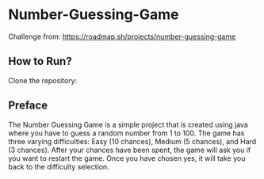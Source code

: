 # Number-Guessing-Game
Challenge from: https://roadmap.sh/projects/number-guessing-game

## How to Run?
Clone the repository: 

## Preface
The Number Guessing Game is a simple project that is created using java where you have to guess a random number from 1 to 100. The game has three varying difficulties: Easy (10 chances), Medium (5 chances), and Hard (3 chances). After your chances have been spent, the game will ask you if you want to restart the game. Once you have chosen yes, it will take you back to the difficulty selection.
